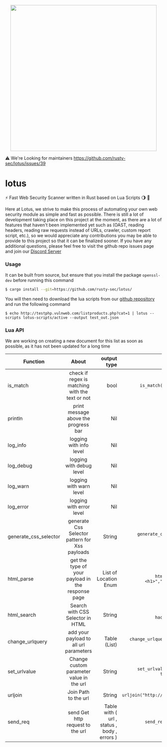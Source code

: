 <p align="center">
<img src="https://user-images.githubusercontent.com/45688522/187603703-5781b86b-9f5a-4658-9370-7083a3b5b6d5.png" width="470px">
</p>


:warning: We're Looking for maintainers
https://github.com/rusty-sec/lotus/issues/39

# lotus


:zap: Fast Web Security Scanner written in Rust based on Lua Scripts :waning_gibbous_moon: :crab: 


Here at Lotus, we strive to make this process of automating your own web security module as simple and fast as possible. 
There is still a lot of development taking place on this project at the moment, as there are a lot of features that haven't been implemented yet such as (OAST, reading headers, reading raw requests instead of URLs, crawler, custom report script, etc.), so we would appreciate any contributions you may be able to provide to this project so that it can be finalized sooner. If you have any additional questions, please feel free to visit the github repo issues page and join our [Discord Server](https://discord.gg/nBYDPTzjSq)

### Usage
It can be built from source, but ensure that you install the package `openssl-dev` before running this command

```bash
$ cargo install --git=https://github.com/rusty-sec/lotus/
```
You will then need to download the lua scripts from our [github repository](https://github.com/rusty-sec/lotus-scripts) and run the following command

```
$ echo http://testphp.vulnweb.com/listproducts.php?cat=1 | lotus --scripts lotus-scripts/active --output test_out.json
```

### Lua API
We are working on creating a new document for this list as soon as possible, as it has not been updated for a long time 

| Function   |      About      |  output type | Example |
|----------|:-------------:|------:| -----:|
| is_match |  check if regex is matching with the text or not | bool | `is_match("\d\d\d","123") -- true` |
| println |    print message above the progress bar   | Nil | `println("XSS FOUND :D")` |
| log_info | logging with info level | Nil | `log_info("Hello")`|
| log_debug | logging with debug level | Nil | `log_debug("Hello")`|
| log_warn | logging with warn level | Nil | `log_warn("Hello")`|
| log_error | logging with error level | Nil | `log_error("Hello")`|
| generate_css_selector | generate Css Selector pattern for Xss payloads | String | `generate_css_selector("<img/src=x onerror=alert(1)")`
| html_parse | get the type of your payload in the response page | List of Location Enum | `html_parse("<h1 hackerman><h1>","hackerman") -- AttrName`  | 
| html_search | Search with CSS Selector in HTML | String | `html_search("<h1 hackerman>demo</h1>","h1")`
| change_urlquery | add your payload to all url parameters | Table (List) | `change_urlquery("http://google.com/?hello=1","hacker")` |
| set_urlvalue | Change custom parameter value in the url|  String | `set_urlvalue("http://google.com/?test=1","test","hacker")`|
| urljoin | Join Path to the url | String | `urljoin("http://google.com/","/search")` | 
| send_req | send Get http request to the url |  Table with ( url , status , body , errors ) | `send_req("https://google.com")` |

